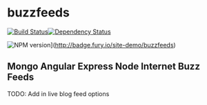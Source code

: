 # buzzfeeds

[![Build Status](https://secure.travis-ci.org/site-demo/buzzfeeds.png?branch=master)](http://travis-ci.org/site-demo/buzzfeeds)[![Dependency Status](https://gemnasium.com/site-demo/buzzfeeds.svg)](https://gemnasium.com/site-demo/buzzfeeds)

![NPM version](https://badge.fury.io/site-demo/buzzfeeds.png)](http://badge.fury.io/site-demo/buzzfeeds)

## Mongo Angular Express Node Internet Buzz Feeds

TODO: Add in live blog feed options
